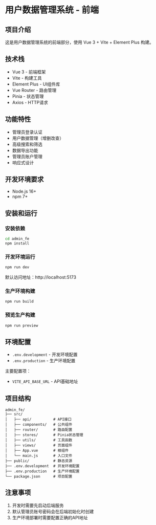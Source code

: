 # 用户数据管理系统 - 前端

## 项目介绍
这是用户数据管理系统的前端部分，使用 Vue 3 + Vite + Element Plus 构建。

## 技术栈
- Vue 3 - 前端框架
- Vite - 构建工具
- Element Plus - UI组件库
- Vue Router - 路由管理
- Pinia - 状态管理
- Axios - HTTP请求

## 功能特性
- 管理员登录认证
- 用户数据管理（增删改查）
- 高级搜索和筛选
- 数据导出功能
- 管理员账户管理
- 响应式设计

## 开发环境要求
- Node.js 16+
- npm 7+

## 安装和运行

### 安装依赖
```bash
cd admin_fe
npm install
```

### 开发环境运行
```bash
npm run dev
```
默认访问地址：http://localhost:5173

### 生产环境构建
```bash
npm run build
```

### 预览生产构建
```bash
npm run preview
```

## 环境配置
- `.env.development` - 开发环境配置
- `.env.production` - 生产环境配置

主要配置项：
- `VITE_API_BASE_URL` - API基础地址

## 项目结构
```
admin_fe/
├── src/
│   ├── api/          # API接口
│   ├── components/   # 公共组件
│   ├── router/       # 路由配置
│   ├── stores/       # Pinia状态管理
│   ├── utils/        # 工具函数
│   ├── views/        # 页面组件
│   ├── App.vue       # 根组件
│   └── main.js       # 入口文件
├── public/           # 静态资源
├── .env.development  # 开发环境配置
├── .env.production   # 生产环境配置
└── package.json      # 项目配置
```

## 注意事项
1. 开发时需要先启动后端服务
2. 默认管理员账号密码会在后端初始化时创建
3. 生产环境部署时需要配置正确的API地址